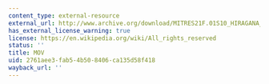 ```yaml
---
content_type: external-resource
external_url: http://www.archive.org/download/MITRES21F.01S10_HIRAGANA_EXERCISES/3c9.mov
has_external_license_warning: true
license: https://en.wikipedia.org/wiki/All_rights_reserved
status: ''
title: MOV
uid: 2761aee3-fab5-4b50-8406-ca135d58f418
wayback_url: ''
---
```

